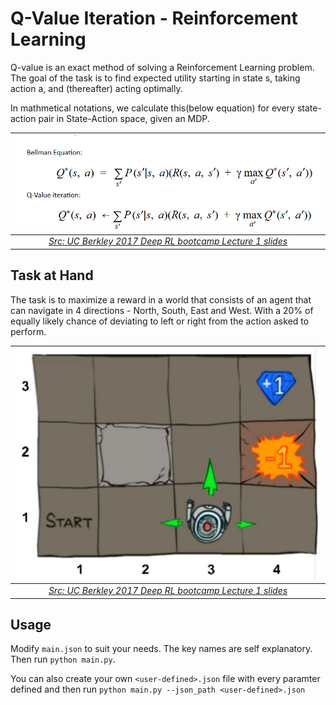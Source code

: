 # Q-Value Iteration - Reinforcement Learning
Q-value is an exact method of solving a Reinforcement Learning problem. The goal of the task is to find expected utility starting in state s, taking action a, and (thereafter) acting optimally.

In mathmetical notations, we calculate this(below equation) for every state-action pair in State-Action space, given an MDP.

|![Q star of s and a](./images/q_star.png)|
|:---------------------------------:|
|*[Src: UC Berkley 2017 Deep RL bootcamp Lecture 1 slides](https://drive.google.com/file/d/0BxXI_RttTZAhVXBlMUVkQ1BVVDQ/view)*|

## Task at Hand
The task is to maximize a reward in a world that consists of an agent that can navigate in 4 directions - North, South, East and West. With a 20% of equally likely chance of deviating to left or right from the action asked to perform.

|![World](./images/world.png)|
|:--------------------------:|
|*[Src: UC Berkley 2017 Deep RL bootcamp Lecture 1 slides](https://drive.google.com/file/d/0BxXI_RttTZAhVXBlMUVkQ1BVVDQ/view)*|

## Usage
Modify `main.json` to suit your needs. The key names are self explanatory. Then run `python main.py`.

You can also create your own `<user-defined>.json` file with every paramter defined and then run `python main.py --json_path <user-defined>.json`
